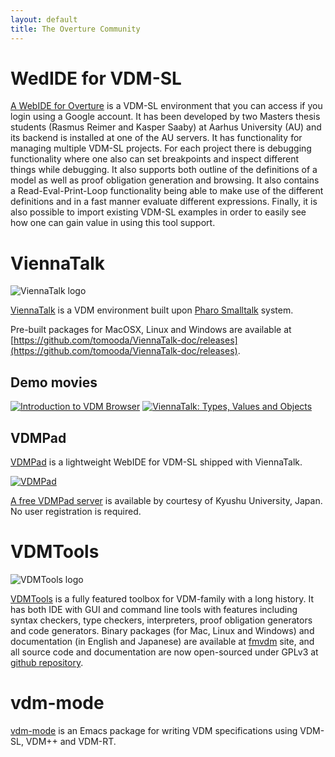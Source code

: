 ```yaml
---
layout: default
title: The Overture Community
---
```


# WedIDE for VDM-SL

[A WebIDE for Overture](http://ide.overturetool.org/) is a VDM-SL environment that you can access if you login using a Google account. It has been developed by two Masters thesis students (Rasmus Reimer and Kasper Saaby) at Aarhus University (AU) and its backend is installed at one of the AU servers. It has functionality for managing multiple VDM-SL projects. For each project there is debugging functionality where one also can set breakpoints and inspect different things while debugging. It also supports both outline of the definitions of a model as well as proof obligation generation and browsing. It also contains a Read-Eval-Print-Loop functionality being able to make use of the different definitions and in a fast manner evaluate different expressions. Finally, it is also possible to import existing VDM-SL examples in order to easily see how one can gain value in using this tool support.

# ViennaTalk

![ViennaTalk logo](https://raw.githubusercontent.com/tomooda/ViennaTalk-doc/master/images/ViennaTalk-logo-150.png)

[ViennaTalk](https://github.com/tomooda/ViennaTalk-doc/blob/master/README.md) is a VDM environment built upon [Pharo Smalltalk](http://pharo.org) system.

Pre-built packages for MacOSX, Linux and Windows are available at [https://github.com/tomooda/ViennaTalk-doc/releases](https://github.com/tomooda/ViennaTalk-doc/releases).

## Demo movies

[![Introduction to VDM Browser](http://img.youtube.com/vi/ZIR3fFPeTz0/1.jpg)](http://www.youtube.com/watch?v=ZIR3fFPeTz0)
[![ViennaTalk: Types, Values and Objects](http://img.youtube.com/vi/anZoWeA5vd0/1.jpg)](http://www.youtube.com/watch?v=anZoWeA5vd0)

## VDMPad
[VDMPad](https://github.com/tomooda/ViennaTalk-doc/blob/master/VDMPad.md) is a lightweight WebIDE for VDM-SL shipped with ViennaTalk.

[![VDMPad](http://img.youtube.com/vi/-tY1C-zsNw0/1.jpg)](http://www.youtube.com/watch?v=-tY1C-zsNw0)


[A free VDMPad server](http://vdmpad.csce.kyushu-u.ac.jp) is available by courtesy of Kyushu University, Japan.
No user registration is required.

# VDMTools

![VDMTools logo](https://avatars1.githubusercontent.com/u/16361443?v=3&s=100)

[VDMTools](http://fmvdm.org/) is a fully featured toolbox for VDM-family with a long history. It has both IDE with GUI and command line tools with features including syntax checkers, type checkers, interpreters, proof obligation generators and code generators. Binary packages (for Mac, Linux and Windows) and documentation (in English and Japanese) are available at [fmvdm](http://fmvdm.org/) site, and all source code and documentation are now open-sourced under GPLv3 at [github repository](http://github.com/vdmtools/vdmtools/).

# vdm-mode

[vdm-mode](https://github.com/peterwvj/vdm-mode) is an Emacs package for writing VDM specifications using VDM-SL, VDM++ and VDM-RT.
